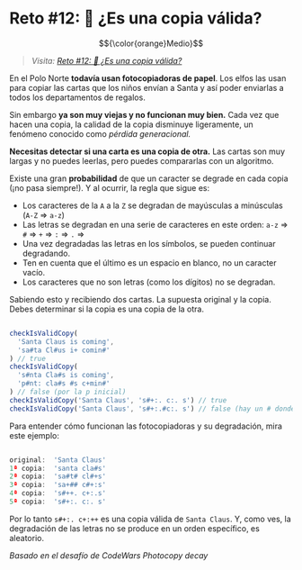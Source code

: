 # Reto #12: 📸 ¿Es una copia válida?

$${\color{orange}Medio}$$

> _Visita: [Reto #12: 📸 ¿Es una copia válida?](https://adventjs.dev/es/challenges/2023/12)_

En el Polo Norte **todavía usan fotocopiadoras de papel**.
Los elfos las usan para copiar las cartas que los niños envían a Santa y así
poder enviarlas a todos los departamentos de regalos.

Sin embargo **ya son muy viejas y no funcionan muy bien.** Cada vez que
hacen una copia, la calidad de la copia disminuye ligeramente, un fenómeno
conocido como _pérdida generacional._

**Necesitas detectar si una carta es una copia de otra.** Las cartas son muy largas
y no puedes leerlas, pero puedes compararlas con un algoritmo.

Existe una gran **probabilidad** de que un caracter se degrade en cada copia
(¡no pasa siempre!). Y al ocurrir, la regla que sigue es:

- Los caracteres de la `A` a la `Z` se degradan de mayúsculas a minúsculas
  (`A-Z` ⇒ `a-z`)
- Las letras se degradan en una serie de caracteres en este orden:
  `a-z` ⇒ `#` ⇒ `+` ⇒ `:` ⇒ `.` ⇒ ` `
- Una vez degradadas las letras en los símbolos, se pueden continuar degradando.
- Ten en cuenta que el último es un espacio en blanco, no un caracter vacío.
- Los caracteres que no son letras (como los dígitos) no se degradan.

Sabiendo esto y recibiendo dos cartas. La supuesta original y la copia. Debes
determinar si la copia es una copia de la otra.

```javascript

checkIsValidCopy(
  'Santa Claus is coming',
  'sa#ta Cl#us i+ comin#'
) // true
checkIsValidCopy(
  's#nta Cla#s is coming',
  'p#nt: cla#s #s c+min#'
) // false (por la p inicial)
checkIsValidCopy('Santa Claus', 's#+:. c:. s') // true
checkIsValidCopy('Santa Claus', 's#+:.#c:. s') // false (hay un # donde no debería)

```

Para entender cómo funcionan las fotocopiadoras y su degradación, mira este ejemplo:

```javascript

original:  'Santa Claus'
1ª copia:  'santa cla#s'
2ª copia:  'sa#t# cl#+s'
3ª copia:  'sa+## c#+:s'
4ª copia:  's#++. c+:.s'
5ª copia:  's#+:. c:. s'

```

Por lo tanto `s#+:. c+:++` es una copia válida de `Santa Claus`. Y, como ves, la
degradación de las letras no se produce en un orden específico, es aleatorio.

_Basado en el desafío de CodeWars Photocopy decay_
